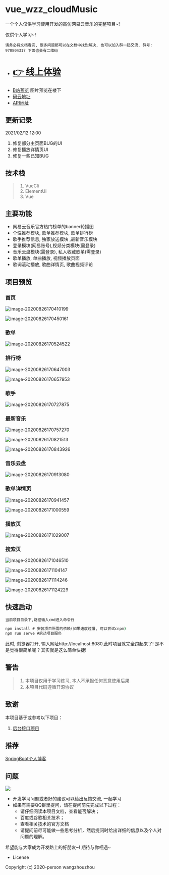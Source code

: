 # vue_wzz_cloudMusic

一个个人仅供学习使用开发的高仿网易云音乐的完整项目~!

仅供个人学习~!

`请务必将文档看完, 很多问题都可以在文档中找到解决, 也可以加入群一起交流, 群号: 970804317 下面也会有二维码`
- # [ :point_right: 线上体验](http://music.wzzz.fun)
- [B站预览]( https://www.bilibili.com/video/BV1NC4y1b7eL)
图片预览在楼下
- [码云地址](https://gitee.com/wzhouzhou/vue_wzz_cloudMusic)
- [API地址](https://binaryify.github.io/NeteaseCloudMusicApi/#/?id=neteasecloudmusicapi)
## 更新记录
2021/02/12 12:00
1. 修复部分主页面BUG的UI
2. 修复播放详情页UI
3. 修复一些已知BUG

## 技术栈

> 1. VueCli
> 2. ElementUi
> 3. Vue

## 主要功能

- 网易云音乐官方热门榜单的banner轮播图
- 个性推荐模块,  歌单推荐模块, 歌单排行榜
- 歌手推荐信息, 独家放送模块 ,最新音乐模块
- 登录模块(网易账号),视频分类模块(需登录)
- 音乐云盘模块(需登录), 私人收藏歌单(需登录)
- 歌单播放, 单曲播放, 视频播放页面
- 歌词滚动播放, 歌曲详情页, 歌曲视频评论

## 项目预览

### 首页

![image-20200826170410199](./preview/image-20200826170410199.png)

![image-20200826170450161](./preview/image-20200826170450161.png)

### 歌单

![image-20200826170524522](./preview/image-20200826170524522.png)

### 排行榜

![image-20200826170647003](./preview/image-20200826170647003.png)



![image-20200826170657953](./preview/image-20200826170657953.png)

### 歌手

![image-20200826170727875](./preview/image-20200826170727875.png)

### 最新音乐

![image-20200826170757270](./preview/image-20200826170757270.png)

![image-20200826170821513](./preview/image-20200826170821513.png)

![image-20200826170843926](./preview/image-20200826170843926.png)

### 音乐云盘

![image-20200826170913080](./preview/image-20200826170913080.png)

### 歌单详情页

![image-20200826170941457](./preview/image-20200826170941457.png)



![image-20200826171000559](./preview/image-20200826171000559.png)

### 播放页

![image-20200826171029007](./preview/image-20200826171029007.png)

### 搜索页

![image-20200826171046510](./preview/image-20200826171046510.png)

![image-20200826171104147](./preview/image-20200826171104147.png)

![image-20200826171114246](./preview/image-20200826171114246.png)

![image-20200826171124229](./preview/image-20200826171124229.png)

## 快速启动

`当前项目目录下,路径输入cmd进入命令行`

```cmd
npm install # 安装项目所需的依赖(如果速度过慢, 可以尝试cnpm)
npm run serve #启动项目服务
```

此时, 浏览器打开, 输入网址http://localhost:8080,此时项目就完全跑起来了! 是不是觉得很简单呢 ? 其实就是这么简单快捷!

## 警告

> 1. 本项目仅用于学习练习, 本人不承担任何恶意使用后果
> 2. 本项目代码遵循开源协议

## 致谢

本项目基于或参考以下项目：

1. [后台接口项目](https://binaryify.github.io/NeteaseCloudMusicApi/#/?id=neteasecloudmusicapi)

## 推荐

[SpringBoot个人博客](https://github.com/wzz1206414629/privateBlog)

## 问题

![](./preview/qrcode_1601109660584.jpg)

- 开发学习问题或者好的建议可以给出反馈交流, 一起学习
- 如果有需要QQ群里提问，请在提问前先完成以下过程：
    * 请仔细阅读本项目文档，查看能否解决；
    * 百度或谷歌相关技术；
    * 查看相关技术的官方文档
    * 请提问前尽可能做一些思考分析，然后提问时给出详细的信息以及个人对问题的理解。

希望能与大家成为开发路上的好朋友~! 期待与你相遇~

- License

Copyright (c) 2020-person wangzhouzhou
